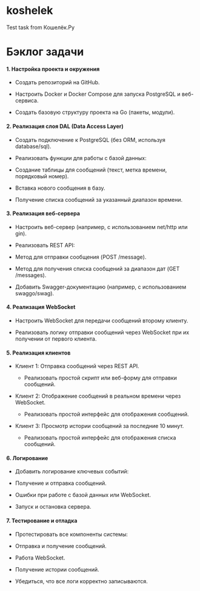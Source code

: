 # koshelek
Test task from Кошелёк.Ру


# Бэклог задачи
#### 1. Настройка проекта и окружения
- Создать репозиторий на GitHub.

- Настроить Docker и Docker Compose для запуска PostgreSQL и веб-сервиса.

- Создать базовую структуру проекта на Go (пакеты, модули).

#### 2. Реализация слоя DAL (Data Access Layer)
- Создать подключение к PostgreSQL (без ORM, используя database/sql).

- Реализовать функции для работы с базой данных:

- Создание таблицы для сообщений (текст, метка времени, порядковый номер).

- Вставка нового сообщения в базу.

- Получение списка сообщений за указанный диапазон времени.

#### 3. Реализация веб-сервера
- Настроить веб-сервер (например, с использованием net/http или gin).

- Реализовать REST API:

- Метод для отправки сообщения (POST /message).

- Метод для получения списка сообщений за диапазон дат (GET /messages).

- Добавить Swagger-документацию (например, с использованием swaggo/swag).

#### 4. Реализация WebSocket
- Настроить WebSocket для передачи сообщений второму клиенту.

- Реализовать логику отправки сообщений через WebSocket при их получении от первого клиента.

#### 5. Реализация клиентов
- Клиент 1: Отправка сообщений через REST API.

    - Реализовать простой скрипт или веб-форму для отправки сообщений.

- Клиент 2: Отображение сообщений в реальном времени через WebSocket.

    - Реализовать простой интерфейс для отображения сообщений.

- Клиент 3: Просмотр истории сообщений за последние 10 минут.

    - Реализовать простой интерфейс для отображения списка сообщений.

#### 6. Логирование
- Добавить логирование ключевых событий:

- Получение и отправка сообщений.

- Ошибки при работе с базой данных или WebSocket.

- Запуск и остановка сервера.

#### 7. Тестирование и отладка
- Протестировать все компоненты системы:

- Отправка и получение сообщений.

- Работа WebSocket.

- Получение истории сообщений.

- Убедиться, что все логи корректно записываются.